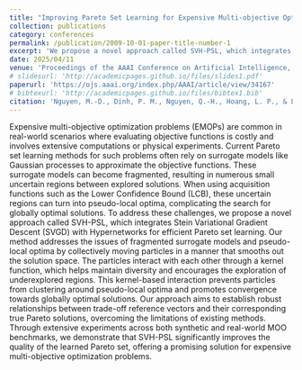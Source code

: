 ```yaml
---
title: "Improving Pareto Set Learning for Expensive Multi-objective Optimization via Stein Variational Hypernetworks"
collection: publications
category: conferences
permalink: /publication/2009-10-01-paper-title-number-1
excerpt: 'We propose a novel approach called SVH-PSL, which integrates Stein Variational Gradient Descent (SVGD) with Hypernetworks for efficient Pareto set learning. Our method addresses the issues of fragmented surrogate models and pseudo-local optima by collectively moving particles in a manner that smooths out the solution space. The particles interact with each other through a kernel function, which helps maintain diversity and encourages the exploration of underexplored regions. This kernel-based interaction prevents particles from clustering around pseudo-local optima and promotes convergence towards globally optimal solutions.'
date: 2025/04/11
venue: 'Proceedings of the AAAI Conference on Artificial Intelligence, 39(18), 19677-19685.'
# slidesurl: 'http://academicpages.github.io/files/slides1.pdf'
paperurl: 'https://ojs.aaai.org/index.php/AAAI/article/view/34167'
# bibtexurl: 'http://academicpages.github.io/files/bibtex1.bib'
citation: 'Nguyen, M.-D., Dinh, P. M., Nguyen, Q.-H., Hoang, L. P., & Le, D. D. (2025). Improving Pareto Set Learning for Expensive Multi-objective Optimization via Stein Variational Hypernetworks. Proceedings of the AAAI Conference on Artificial Intelligence, 39(18), 19677-19685. https://doi.org/10.1609/aaai.v39i18.34167'
---
```

Expensive multi-objective optimization problems (EMOPs) are common in real-world scenarios where evaluating objective functions is costly and involves extensive computations or physical experiments. Current Pareto set learning methods for such problems often rely on surrogate models like Gaussian processes to approximate the objective functions. These surrogate models can become fragmented, resulting in numerous small uncertain regions between explored solutions. When using acquisition functions such as the Lower Confidence Bound (LCB), these uncertain regions can turn into pseudo-local optima, complicating the search for globally optimal solutions. To address these challenges, we propose a novel approach called SVH-PSL, which integrates Stein Variational Gradient Descent (SVGD) with Hypernetworks for efficient Pareto set learning. Our method addresses the issues of fragmented surrogate models and pseudo-local optima by collectively moving particles in a manner that smooths out the solution space. The particles interact with each other through a kernel function, which helps maintain diversity and encourages the exploration of underexplored regions. This kernel-based interaction prevents particles from clustering around pseudo-local optima and promotes convergence towards globally optimal solutions. Our approach aims to establish robust relationships between trade-off reference vectors and their corresponding true Pareto solutions, overcoming the limitations of existing methods. Through extensive experiments across both synthetic and real-world MOO benchmarks, we demonstrate that SVH-PSL significantly improves the quality of the learned Pareto set, offering a promising solution for expensive multi-objective optimization problems.